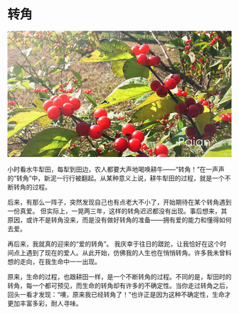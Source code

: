 # 转角

![秋实](images/guozi.jpg)

小时看水牛犁田，每犁到田边，农人都要大声地喝唤耕牛——“转角！”在一声声的“转角”中，新泥一行行被翻起。从某种意义上说，耕牛犁田的过程，就是一个不断转角的过程。

后来，有那么一阵子，突然发现自己也有点老大不小了，开始期待在某个转角遇到一份真爱。 但实际上，一晃两三年，这样的转角迟迟都没有出现。事后想来，其原因，或许不是转角没来，而是没有做好转角的准备——拥有爱的能力和懂得如何去爱。

再后来，我就真的迎来的“爱的转角”。 我庆幸于往日的蹉跎，让我恰好在这个时间点上遇到了现在的爱人。从此开始，仿佛我的人生也在悄悄转角。许多我未曾料想的走向，在我生命中一一出现。

原来，生命的过程，也跟耕田一样，是一个不断转角的过程。不同的是，犁田时的转角，每一个都可预见，而生命的转角却有许多的不确定性。当你走过转角之后，回头一看才发现：“噢，原来我已经转角了！”也许正是因为这种不确定性，生命才更加丰富多彩，耐人寻味。